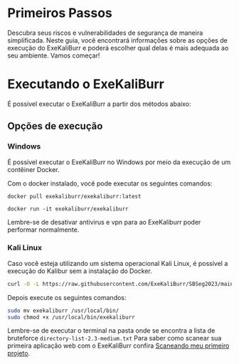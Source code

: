 # Primeiros Passos
Descubra seus riscos e vulnerabilidades de segurança de maneira simplificada. Neste guia, você encontrará informações sobre as opções de execução do ExeKaliBurr e poderá escolher qual delas é mais adequada ao seu ambiente. Vamos começar!

# Executando o ExeKaliBurr

É possível executar o ExeKaliBurr a partir dos métodos abaixo:

## Opções de execução

### Windows
É possível executar o ExeKaliBurr no Windows por meio da execução de um contêiner Docker.

Com o docker instalado, você pode executar os seguintes comandos:

```text
docker pull exekaliburr/exekaliburr:latest
```
```text
docker run -it exekaliburr/exekaliburr 
```
Lembre-se de desativar antivirus e vpn para ao ExeKaliburr poder performar normalmente.
### Kali Linux
Caso você esteja utilizando um sistema operacional Kali Linux, é possível a execução do Kalibur sem a instalação do Docker.
```bash
curl -O -L https://raw.githubusercontent.com/ExeKaliBurr/SBSeg2023/main/Source/exekaliburr 
```
Depois execute os seguintes comandos:
```bash
sudo mv exekaliburr /usr/local/bin/
sudo chmod +x /usr/local/bin/exekaliburr
```
Lembre-se de executar o terminal na pasta onde se encontra a lista de bruteforce `directory-list-2.3-medium.txt`
Para saber como scanear sua primeira aplicação web com o ExeKaliBurr confira [Scaneando meu primeiro projeto](/Manual/FirstScan.md).


